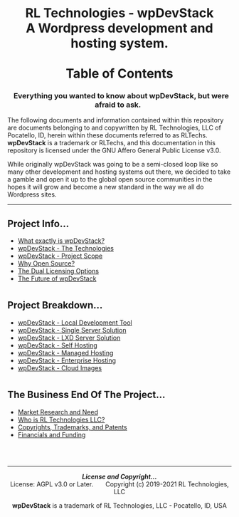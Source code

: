 <div align="center">

# RL Technologies - wpDevStack<br>A Wordpress development and hosting system.<br><br>Table of Contents
### **&nbsp; Everything you wanted to know about wpDevStack, but were afraid to ask. &nbsp;**

</div>

The following documents and information contained within this repository are documents belonging to and copywritten by RL Technologies, LLC of Pocatello, ID, herein within these documents referred to as RLTechs. **wpDevStack** is a trademark or RLTechs, and this documentation in this repository is licensed under the GNU Affero General Public License v3.0.

While originally wpDevStack was going to be a semi-closed loop like so many other development and hosting systems out there, we decided to take a gamble and open it up to the global open source communities in the hopes it will grow and become a new standard in the way we all do Wordpress sites.
<hr>

## Project Info...
* [What exactly is wpDevStack?](./theProject/about.md)
* [wpDevStack - The Technologies](./pinfo/tech.md)
* [wpDevStack - Project Scope](./pinfo/projscope.md)
* [Why Open Source?](./pinfo/whyoss.md)
* [The Dual Licensing Options](./pinfo/duallic.md)
* [The Future of wpDevStack](./pinfo/future.md)

#
## Project Breakdown...
* [wpDevStack - Local Development Tool](./pnotes/wds-locdev.md)
* [wpDevStack - Single Server Solution](./pnotes/wds-oneserver.md)
* [wpDevStack - LXD Server Solution](./pnotes/wds-lxdserver.md)
* [wpDevStack - Self Hosting](./pnotes/selfhost.md)
* [wpDevStack - Managed Hosting](./pnotes/manghost.md)
* [wpDevStack - Enterprise Hosting](./pnotes/enthost.md)
* [wpDevStack - Cloud Images](./pnotes/cont.md)

#
## The Business End Of The Project...
* [Market Research and Need](./pbiz/mkt.md)
* [Who is RL Technologies LLC?](./pbiz/mkt.md)
* [Copyrights, Trademarks, and Patents](./pbiz/copy.md)
* [Financials and Funding](./pbiz/funds.md)

<div align="center">
<br><br>
<hr>
<b><i>License and Copyright...</i></b><br>
License: AGPL v3.0 or Later.  &nbsp; &nbsp; &nbsp; Copyright (c) 2019-2021 RL Technologies, LLC

**wpDevStack** is a trademark of RL Technologies, LLC - Pocatello, ID, USA

</div>
